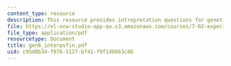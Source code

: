 ```yaml
---
content_type: resource
description: This resource provides intrepretation questions for genetics day 6.
file: https://ol-ocw-studio-app-qa.s3.amazonaws.com/courses/7-02-experimental-biology-communication-spring-2005/c95d0b34f076512fbf41f9f1d6663c86_gen6_interpsfin.pdf
file_type: application/pdf
resourcetype: Document
title: gen6_interpsfin.pdf
uid: c95d0b34-f076-512f-bf41-f9f1d6663c86
---
```

